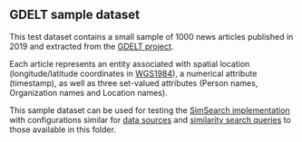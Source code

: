 ## GDELT sample dataset

This test dataset contains a small sample of 1000 news articles published in 2019 and extracted from the [GDELT project](https://www.gdeltproject.org/).

Each article represents an entity associated with spatial location (longitude/latitude coordinates in [WGS1984](https://epsg.io/4326)), a numerical attribute (timestamp), as well as three set-valued attributes (Person names, Organization names and Location names). 

This sample dataset can be used for testing the [SimSearch implementation](https://github.com/smartdatalake/simsearch) with configurations similar for [data sources](sources.json) and [similarity search queries](search.json) to those available in this folder.

